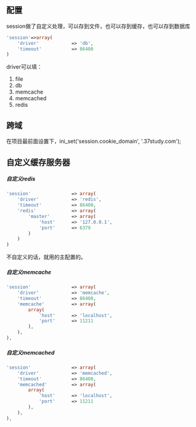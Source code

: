 <!--
author: 许萍
date: 2015-11-20
title: Session
tags: 功能扩展
category: 功能扩展
status: publish
summary: Wavephp框架，轻量PHP框架，MVC分离，快速开发项目
-->

## 配置

session做了自定义处理，可以存到文件，也可以存到缓存，也可以存到数据库

```php
'session'=>array(
    'driver'            => 'db',
    'timeout'           => 86400
)
```

driver可以填：
1. file
2. db
3. memcache
4. memcached
5. redis

## 跨域

在项目最前面设置下，ini_set('session.cookie_domain', '.37study.com');

## 自定义缓存服务器

##### 自定义redis

```php
'session'               => array(
    'driver'            => 'redis',
    'timeout'           => 86400,
    'redis'             => array(
        'master'        => array(
            'host'      => '127.0.0.1',
            'port'      => 6379
        )
    )
)
```

不自定义的话，就用的主配置的。

##### 自定义memcache

```php
'session'               => array(
    'driver'            => 'memcache',
    'timeout'           => 86400,
    'memcache'          => array(
        array(
            'host'      => 'localhost',
            'port'      => 11211
        ),
    ),
),
```

##### 自定义memcached

```php
'session'               => array(
    'driver'            => 'memcached',
    'timeout'           => 86400,
    'memcached'         => array(
        array(
            'host'      => 'localhost',
            'port'      => 11211
        ),
    ),
),
```
